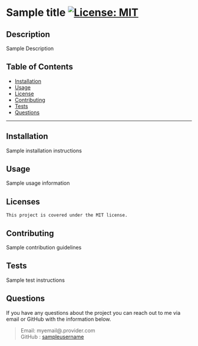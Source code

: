 # Sample title  [![License: MIT](https://img.shields.io/badge/License-MIT-yellow.svg)](https://lbesson.mit-license.org/)
  ## Description
  Sample Description
  ## Table of Contents
  * [Installation](#Installation)
  * [Usage](#Usage)
  * [License](#license)
  * [Contributing](#Contributing)
  * [Tests](#Tests)
  * [Questions](#Questions)
  ***
  ## Installation
  Sample installation instructions
  ## Usage
  Sample usage information
  ## Licenses
    This project is covered under the MIT license.
  ## Contributing
  Sample contribution guidelines
  ## Tests
  Sample test instructions
  
  ## Questions
  If you have any questions about the project you can reach out to me via email or GitHub with the information below. 
  >Email: myemail@.provider.com  
  >GitHub : [sampleusername](https://github.com/sampleusername)

